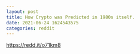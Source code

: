 ```yaml
--- 
layout: post 
title: How Crypto was Predicted in 1980s itself. 
date: 2021-06-24 1624543575 
categories: reddit 
--- 
```

https://redd.it/o71km8